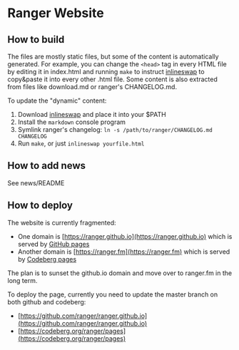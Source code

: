 # Ranger Website

## How to build

The files are mostly static files, but some of the content is automatically
generated.  For example, you can change the `<head>` tag in every HTML file by
editing it in index.html and running `make` to instruct
[inlineswap](https://github.com/hut/inlineswap) to copy&paste it into every
other .html file.  Some content is also extracted from files like download.md
or ranger's CHANGELOG.md.

To update the "dynamic" content:

1. Download [inlineswap](https://github.com/hut/inlineswap) and place it into
   your $PATH
2. Install the `markdown` console program
3. Symlink ranger's changelog: `ln -s /path/to/ranger/CHANGELOG.md CHANGELOG`
4. Run `make`, or just `inlineswap yourfile.html`

## How to add news

See news/README

## How to deploy

The website is currently fragmented:

- One domain is [https://ranger.github.io](https://ranger.github.io) which is served by [GitHub pages](https://pages.github.com)
- Another domain is [https://ranger.fm](https://ranger.fm) which is served by [Codeberg pages](https://codeberg.page)

The plan is to sunset the github.io domain and move over to ranger.fm in the long term.

To deploy the page, currently you need to update the master branch on both github and codeberg:

- [https://github.com/ranger/ranger.github.io](https://github.com/ranger/ranger.github.io)
- [https://codeberg.org/ranger/pages](https://codeberg.org/ranger/pages)
